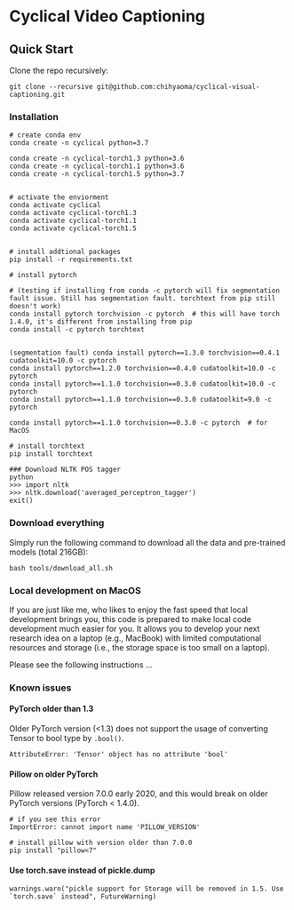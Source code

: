 # Cyclical Video Captioning

## Quick Start

Clone the repo recursively:

```shell
git clone --recursive git@github.com:chihyaoma/cyclical-visual-captioning.git
```

### Installation

<!-- ```shell
MINICONDA_ROOT=[to your Miniconda root directory]
conda env create -f cfgs/conda_env_cyclical.yml --prefix $MINICONDA_ROOT/envs/cyclical_pytorch1.4
conda activate cyclical_pytorch1.4
``` -->

```shell
# create conda env
conda create -n cyclical python=3.7

conda create -n cyclical-torch1.3 python=3.6
conda create -n cyclical-torch1.1 python=3.6
conda create -n cyclical-torch1.5 python=3.7


# activate the enviorment
conda activate cyclical
conda activate cyclical-torch1.3
conda activate cyclical-torch1.1
conda activate cyclical-torch1.5


# install addtional packages
pip install -r requirements.txt

# install pytorch

# (testing if installing from conda -c pytorch will fix segmentation fault issue. Still has segmentation fault. torchtext from pip still doesn't work)
conda install pytorch torchvision -c pytorch  # this will have torch 1.4.0, it's different from installing from pip 
conda install -c pytorch torchtext


(segmentation fault) conda install pytorch==1.3.0 torchvision==0.4.1 cudatoolkit=10.0 -c pytorch  
conda install pytorch==1.2.0 torchvision==0.4.0 cudatoolkit=10.0 -c pytorch
conda install pytorch==1.1.0 torchvision==0.3.0 cudatoolkit=10.0 -c pytorch
conda install pytorch==1.1.0 torchvision==0.3.0 cudatoolkit=9.0 -c pytorch

conda install pytorch==1.1.0 torchvision==0.3.0 -c pytorch  # for MacOS

# install torchtext
pip install torchtext

### Download NLTK POS tagger
python
>>> import nltk
>>> nltk.download('averaged_perceptron_tagger')
exit()
```

### Download everything

Simply run the following command to download all the data and pre-trained models (total 216GB):

```shell
bash tools/download_all.sh
```

### Local development on MacOS

If you are just like me, who likes to enjoy the fast speed that local development brings you, this code is prepared to make local code development much easier for you. It allows you to develop your next research idea on a laptop (e.g., MacBook) with limited computational resources and storage (i.e., the storage space is too small on a laptop).

Please see the following instructions ...

### Known issues

#### PyTorch older than 1.3

Older PyTorch version (<1.3) does not support the usage of converting Tensor to bool type by `.bool()`.

```shell
AttributeError: 'Tensor' object has no attribute 'bool'
```


#### Pillow on older PyTorch

Pillow released version 7.0.0 early 2020, and this would break on older PyTorch versions (PyTorch < 1.4.0).

```shell
# if you see this error
ImportError: cannot import name 'PILLOW_VERSION'

# install pillow with version older than 7.0.0
pip install "pillow<7"
```

#### Use torch.save instead of pickle.dump

```shell
warnings.warn("pickle support for Storage will be removed in 1.5. Use `torch.save` instead", FutureWarning)
```